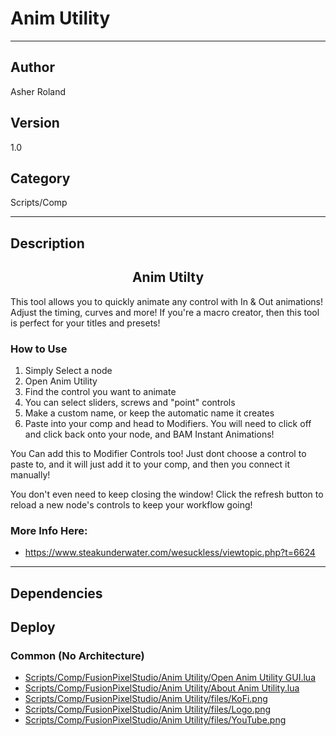 # Anim Utility
___

## Author
Asher Roland

## Version
1.0

## Category
Scripts/Comp

___

## Description
<h2><center>Anim Utilty</h2>
<p>This tool allows you to quickly animate any control with In & Out animations! Adjust the timing, curves and more! If you're a macro creator, then this tool is perfect for your titles and presets!</p>

<h3>How to Use</h3>
<ol>
	<li>Simply Select a node</li>
	<li>Open Anim Utility</li>
	<li>Find the control you want to animate</li>
	<li>You can select sliders, screws and "point" controls</li>
	<li>Make a custom name, or keep the automatic name it creates</li>
	<li>Paste into your comp and head to Modifiers. You will need to click off and click back onto your node, and BAM Instant Animations!</li>
</ol>

<p>You Can add this to Modifier Controls too! Just dont choose a control to paste to, and it will just add it to your comp, and then you connect it manually!</p>
<p>You don't even need to keep closing the window! Click the refresh button to reload a new node's controls to keep your workflow going!</p>

<h3>More Info Here:</h3>

<ul>
	<li><a href="">https://www.steakunderwater.com/wesuckless/viewtopic.php?t=6624</a></li>
</ul>


___

## Dependencies

## Deploy

### Common (No Architecture)

<ul>
<li><a href="https://gitlab.com/WeSuckLess/Reactor/-/blob/master/Atoms/com.AsherRoland.AnimUtility/Scripts/Comp/FusionPixelStudio/Anim Utility/Open Anim Utility GUI.lua?ref_type=heads">Scripts/Comp/FusionPixelStudio/Anim Utility/Open Anim Utility GUI.lua</a></li>
<li><a href="https://gitlab.com/WeSuckLess/Reactor/-/blob/master/Atoms/com.AsherRoland.AnimUtility/Scripts/Comp/FusionPixelStudio/Anim Utility/About Anim Utility.lua?ref_type=heads">Scripts/Comp/FusionPixelStudio/Anim Utility/About Anim Utility.lua</a></li>
<li><a href="https://gitlab.com/WeSuckLess/Reactor/-/blob/master/Atoms/com.AsherRoland.AnimUtility/Scripts/Comp/FusionPixelStudio/Anim Utility/files/KoFi.png?ref_type=heads">Scripts/Comp/FusionPixelStudio/Anim Utility/files/KoFi.png</a></li>
<li><a href="https://gitlab.com/WeSuckLess/Reactor/-/blob/master/Atoms/com.AsherRoland.AnimUtility/Scripts/Comp/FusionPixelStudio/Anim Utility/files/Logo.png?ref_type=heads">Scripts/Comp/FusionPixelStudio/Anim Utility/files/Logo.png</a></li>
<li><a href="https://gitlab.com/WeSuckLess/Reactor/-/blob/master/Atoms/com.AsherRoland.AnimUtility/Scripts/Comp/FusionPixelStudio/Anim Utility/files/YouTube.png?ref_type=heads">Scripts/Comp/FusionPixelStudio/Anim Utility/files/YouTube.png</a></li>
</ul>
